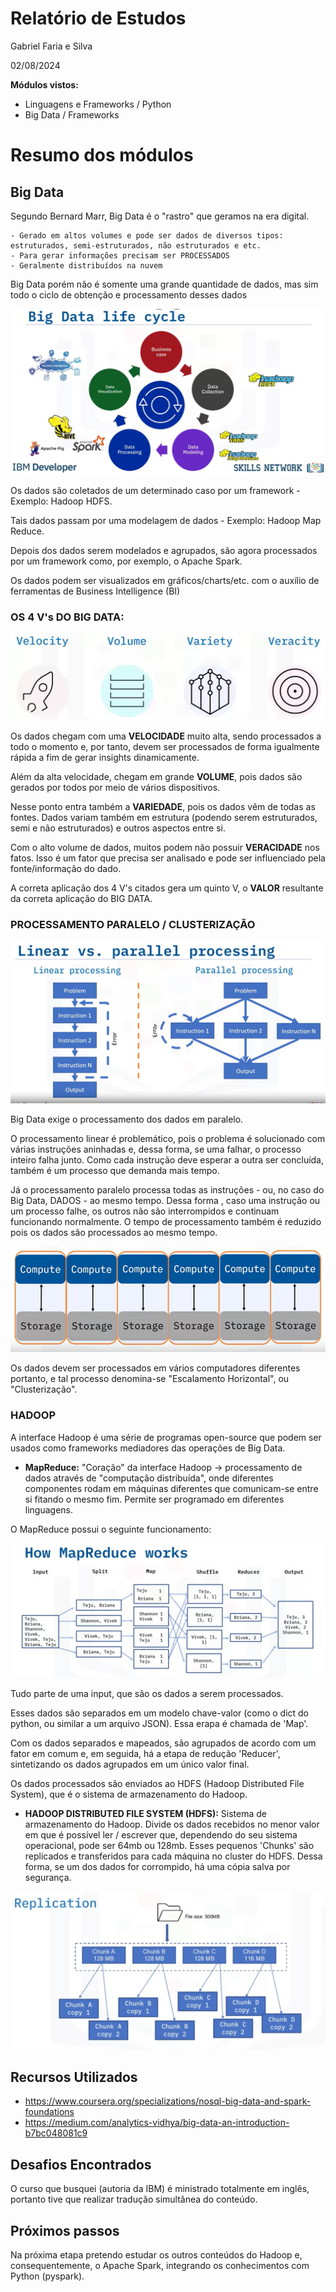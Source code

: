 # Relatório de Estudos

Gabriel Faria e Silva

02/08/2024

**Módulos vistos:**

- Linguagens e Frameworks / Python
- Big Data / Frameworks

# Resumo dos módulos

## Big Data

Segundo Bernard Marr, Big Data é o "rastro" que geramos na era digital.

	- Gerado em altos volumes e pode ser dados de diversos tipos: estruturados, semi-estruturados, não estruturados e etc.
	- Para gerar informações precisam ser PROCESSADOS
	- Geralmente distribuídos na nuvem

Big Data porém não é somente uma grande quantidade de dados, mas sim todo o ciclo de obtenção e processamento desses dados

![Big Data Cycle](<../img/Big Data cycle.png>)

Os dados são coletados de um determinado caso por um framework - Exemplo: Hadoop HDFS. 

Tais dados passam por uma modelagem de dados - Exemplo: Hadoop Map Reduce.

Depois dos dados serem modelados e agrupados, são agora processados por um framework como, por exemplo, o Apache Spark.

Os dados podem ser visualizados em gráficos/charts/etc. com o auxílio de ferramentas de Business Intelligence (BI)


### OS 4 V's DO BIG DATA:

![Big Data 4V's](<../img/4v Big Data.png>)

Os dados chegam com uma **VELOCIDADE** muito alta, sendo processados a todo o momento e, por tanto, devem ser processados de forma igualmente rápida a fim de gerar insights dinamicamente.

Além da alta velocidade, chegam em grande **VOLUME**, pois dados são gerados por todos por meio de vários dispositivos.

Nesse ponto entra também a **VARIEDADE**, pois os dados vêm de todas as fontes. Dados variam também em estrutura (podendo serem estruturados, semi e não estruturados) e outros aspectos entre si.

Com o alto volume de dados, muitos podem não possuir **VERACIDADE** nos fatos. Isso é um fator que precisa ser analisado e pode ser influenciado pela fonte/informação do dado.

A correta aplicação dos 4 V's citados gera um quinto V, o **VALOR** resultante da correta aplicação do BIG DATA. 

### PROCESSAMENTO PARALELO / CLUSTERIZAÇÃO

![Parallel Processing](<../img/Parallel processing.png>)

Big Data exige o processamento dos dados em paralelo.

O processamento linear é problemático, pois o problema é solucionado com várias instruções aninhadas e, dessa forma, se uma falhar, o processo inteiro falha junto. Como cada instrução deve esperar a outra ser concluída, também é um processo que demanda mais tempo.

Já o processamento paralelo processa todas as instruções - ou, no caso do Big Data, DADOS - ao mesmo tempo. Dessa forma , caso uma instrução ou um processo falhe, os outros não são interrompidos e continuam funcionando normalmente.  O tempo de processamento também é reduzido pois os dados são processados ao mesmo tempo.

![Cluster](../img/Cluster.png)

Os dados devem ser processados em vários computadores diferentes portanto, e tal processo denomina-se "Escalamento Horizontal", ou "Clusterização".

### HADOOP

A interface Hadoop é uma série de programas open-source que podem ser usados como frameworks mediadores das operações de Big Data.

- **MapReduce:** "Coração" da interface Hadoop -> processamento de dados através de "computação distribuída", onde diferentes componentes rodam em máquinas diferentes que comunicam-se entre si fitando o mesmo fim. Permite ser programado em diferentes linguagens.

O MapReduce possui o seguinte funcionamento:

![MapReduce](../img/MapReduce.png)

Tudo parte de uma input, que são os dados a serem processados. 

Esses dados são separados em um modelo chave-valor (como o dict do python, ou similar a um arquivo JSON). Essa erapa é chamada de 'Map'.

Com os dados separados e mapeados, são agrupados de acordo com um fator em comum e, em seguida, há a etapa de redução 'Reducer', sintetizando os dados agrupados em um único valor final.

Os dados processados são enviados ao HDFS (Hadoop Distributed File System), que é o sistema de armazenamento do Hadoop.

- **HADOOP DISTRIBUTED FILE SYSTEM (HDFS):** Sistema de armazenamento do Hadoop. Divide os dados recebidos no menor valor em que é possível ler / escrever que, dependendo do seu sistema operacional, pode ser 64mb ou 128mb. Esses pequenos 'Chunks' são replicados e transferidos para cada máquina no cluster do HDFS. Dessa forma, se um dos dados for corrompido, há uma cópia salva por segurança.

![HDFS](../img/HDFS.png)

## Recursos Utilizados
- https://www.coursera.org/specializations/nosql-big-data-and-spark-foundations
- https://medium.com/analytics-vidhya/big-data-an-introduction-b7bc048081c9


## Desafios Encontrados

O curso que busquei (autoria da IBM) é ministrado totalmente em inglês, portanto tive que realizar tradução simultânea do conteúdo.

## Próximos passos
Na próxima etapa pretendo estudar os outros conteúdos do Hadoop e, consequentemente, o Apache Spark, integrando os conhecimentos com Python (pyspark).
